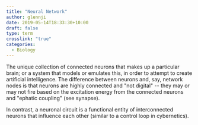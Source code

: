 ```yaml
---
title: "Neural Network"
author: glennji
date: 2019-05-14T18:33:30+10:00
draft: false
type: term
crosslink: "true"
categories:
  - Biology
---
```

The unique collection of connected neurons that makes up a particular brain; or a system that models or emulates this, in order to attempt to create artificial intelligence. The difference between neurons and, say, network nodes is that neurons are highly connected and "not digital" -- they may or may not fire based on the excitation energy from the connected neurons and "ephatic coupling" (see synapse).

In contrast, a neuronal circuit is a functional entity of interconnected neurons that influence each other (similar to a control loop in cybernetics).
